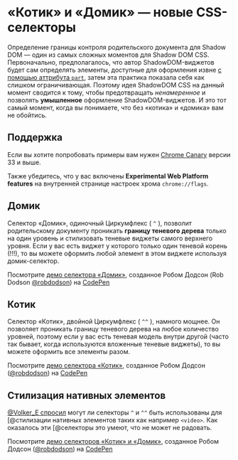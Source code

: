 «Котик» и «Домик» — новые CSS-селекторы
==========================================================

Определение границы контроля родительского документа для Shadow DOM — один из
самых сложных моментов для Shadow DOM CSS. Первоначально, предполагалось, что
автор ShadowDOM-виджетов будет сам определять элементы, доступные для оформления
извне [с помощью аттрибута `part`][1], затем эта практика показала себя как
слишком ограничивающая. Поэтому идея ShadowDOM CSS на данный момент сводится к
тому, чтобы предотвращать *ненамеренное* и позволять **умышленное** оформление
ShadowDOM-виджетов. И это тот самый момент, когда вы понимаете, что без «котика» и
«домика» вам не обойтись.

## Поддержка

Если вы хотите попробовать примеры вам нужен [Chrome Canary][3]
версии 33 и выше.

Также убедитесь, что у вас включены **Experimental Web Platform features** на
внутренней странице настроек хрома `chrome://flags`.


## Домик

Селектор «Домик», одиночный Циркумфлекс ( `^` ), позволит родительскому документу
проникать **границу теневого дерева** только на один уровень и стилизовать теневые
виджеты самого верхнего уровня. Если у вас есть виджет у которого только один
теневой корень (!!!), то вы можете оформить любой элемент в этом виджете используя
домик-селектор.

Посмотрите [демо селектора «Домик»][4], созданное Робом Додсон (Rob Dodson
[@robdodson][5]) на [CodePen][6]


## Котик

Селектор «Котик», двойной Циркумфлекс ( `^^` ), намного мощнее. Он позволяет
проникать границу теневого дерева на любое количество уровней, поэтому если у вас
есть теневая модель внутри другой (часто так бывает, когда используются вложенные
теневые виджеты), то вы можете оформить все элементы разом.

Посмотрите [демо селектора «Котик»][7], созданное Робом Додсон ([@robdodson][5]) на
[CodePen][6]


## Стилизация нативных элементов

[@Volker_E спросил][8] могут ли селекторы `^` и `^^` быть использованы для
[@стилизации нативных элементов таких как например `<video>`. Как оказалось эти
[@селекторы это умеют, что не может не радовать.

Посмотрите [демо селекторов «Котик» и «Домик»][9], созданное Робом Додсон
([@robdodson][5]) на [CodePen][6]


[1]: http://robdodson.me/blog/2013/08/29/shadow-dom-styles-cont-dot#parts
[3]: https://www.google.com/intl/en/chrome/browser/canary.html
[4]: http://codepen.io/robdodson/pen/EhIax
[5]: http://codepen.io/robdodson
[6]: http://codepen.io
[7]: http://codepen.io/robdodson/pen/wFqJg
[8]: https://twitter.com/Volker_E/status/401202275009310722
[9]: http://codepen.io/robdodson/pen/iaJHd
